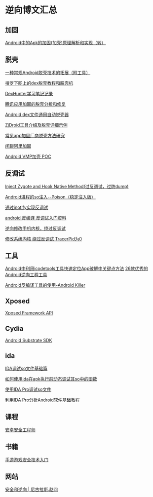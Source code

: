 # 逆向博文汇总


## 加固

[Android中的Apk的加固(加壳)原理解析和实现（转）](http://www.cnblogs.com/cute/p/4809386.html)


## 脱壳

[一种常规Android脱壳技术的拓展（附工具）](https://www.52pojie.cn/thread-501646-1-1.html)

[搜罗下网上的dex脱壳教程和脱壳机](https://www.52pojie.cn/thread-412078-1-1.html)

[DexHunter学习笔记记录](http://blog.csdn.net/playboyma/article/details/52061887)

[腾讯应用加固的脱壳分析和修复](https://www.52pojie.cn/thread-330022-1-1.html)

[Android dex文件通用自动脱壳器](https://bbs.pediy.com/thread-203776.htm)

[ZjDroid工具介绍及脱壳详细示例](http://blog.csdn.net/earbao/article/details/50766269)

[常见app加固厂商脱壳方法研究](http://www.tuicool.com/articles/fUFJbaB)

[闲聊阿里加固](https://xianzhi.aliyun.com/forum/read/316.html)

[Android VMP加壳 POC](http://www.cnblogs.com/develop/p/4397397.html)


## 反调试

[ Inject Zygote and Hook Native Method(过反调试，过防dump)](http://blog.csdn.net/jltxgcy/article/details/52201279)

[Android进程的so注入--Poison（稳定注入版）](http://blog.csdn.net/qq1084283172/article/details/53869796)

[通过inotify实现反调试](http://burningcodes.net/通过inotify实现反调试/)

[android 反编译 反调试入门资料](http://blog.csdn.net/u012889434/article/details/52180939)

[逆向修改手机内核，绕过反调试](https://bbs.pediy.com/thread-207538.htm)

[修改系统内核 绕过反调试 TracerPid为0](http://www.voidcn.com/article/p-cfhhvarp-beo.html)


## 工具

[Android中利用icodetools工具快速定位App破解中关键点方法](http://blog.csdn.net/jiangwei0910410003/article/details/53443202)
[26款优秀的Android逆向工程工具](http://www.open-open.com/lib/view/open1471487934377.html)

[Android反编译工具的使用-Android Killer](http://www.cnblogs.com/common1140/p/5198460.html)


## Xposed

[Xposed Framework API](http://api.xposed.info/reference/packages.html)


## Cydia

[Android Substrate SDK](http://www.cydiasubstrate.com/id/73e45fe5-4525-4de7-ac14-6016652cc1b8/)


## ida

[ IDA调试so文件基础篇](http://blog.csdn.net/u012195899/article/details/52780062?hmsr=toutiao.io&utm_medium=toutiao.io&utm_source=toutiao.io)

[如何使用ida在apk执行前动态调试其so中的函数](https://bbs.pediy.com/thread-178659.htm)

[使用IDA Pro调试so文件](http://blog.csdn.net/gaojinshan/article/details/45538337)

[利用IDA Pro分析Android软件基础教程 ](https://www.52pojie.cn/thread-237886-1-1.html)


## 课程

[安卓安全工程师](https://www.ichunqiu.com/newRelease/darrPath/263)


## 书籍
[手游游戏安全技术入门](http://gslab.qq.com/portal.php?mod=view&aid=93)


## 网站
[安全和逆向 | 尼古拉斯.赵四](http://www.wjdiankong.cn/category/安全和逆向/)

[]()
[]()
[]()
[]()
[]()
